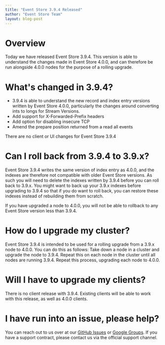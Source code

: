 ```yaml
---
title: "Event Store 3.9.4 Released"
author: "Event Store Team"
layout: blog-post
---
```


# Overview

Today we have released Event Store 3.9.4. This version is able to understand the changes made in Event Store 4.0.0, and can therefore be run alongside 4.0.0 nodes for the purpose of a rolling upgrade.

# What's changed in 3.9.4?

- 3.9.4 is able to understand the new record and index entry versions written by Event Store 4.0.0, particularly the changes around converting ints to longs for Stream Versions.
- Add support for X-Forwarded-Prefix headers
- Add option for disabling insecure TCP
- Amend the prepare position returned from a read all events

There are no client or UI changes for Event Store 3.9.4

# Can I roll back from 3.9.4 to 3.9.x?

Event Store 3.9.4 writes the same version of index entry as 4.0.0, and the indexes are therefore not compatible with older Event Store versions.
As such you will need to delete the indexes written by 3.9.4 before you can roll back to 3.9.x. You might want to back up your 3.9.x indexes before upgrading to 3.9.4 so that if you do want to roll back, you can restore these indexes instead of rebuilding them from scratch.

If you have upgraded a node to 4.0.0, you will not be able to rollback to any Event Store version less than 3.9.4.

# How do I upgrade my cluster?

Event Store 3.9.4 is intended to be used for a rolling upgrade from a 3.9.x node to 4.0.0. You can do this as follows:
Take down a node in a cluster and upgrade the node to 3.9.4. Repeat this on each node in the cluster until all nodes are running 3.9.4.
Repeat this process, upgrading each node to 4.0.0.

# Will I have to upgrade my clients?

There is no client release with 3.9.4. Existing clients will be able to work with this release, as well as 4.0.0 clients.

# I have run into an issue, please help?

You can reach out to us over at our [GitHub Issues](https://github.com/EventStore/EventStore) or [Google Groups](https://groups.google.com/forum/#!forum/event-store). If you have a support contract, please contact us via the official support channel.